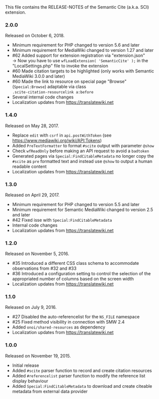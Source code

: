 This file contains the RELEASE-NOTES of the Semantic Cite (a.k.a. SCI) extension.

### 2.0.0

Released on October 6, 2018.

* Minimum requirement for PHP changed to version 5.6 and later
* Minimum requirement for MediaWiki changed to version 1.27 and later
* #62 Added support for extension registration via "extension.json"  
  → Now you have to use `wfLoadExtension( 'SemanticCite' );` in the "LocalSettings.php" file to invoke the extension
* #60 Made citation targets to be highlighted (only works with Semantic MediaWiki 3.0.0 and later)
* #60 Made the link to resource on special page "Browse" (`Special:Browse`) adaptable via class  
  `.scite-citation-resourcelink a:before`
* Several internal code changes
* Localization updates from https://translatewiki.net


### 1.4.0

Released on May 28, 2017.

* Replace `edit` with `csrf` in `api.postWithToken` (see https://www.mediawiki.org/wiki/API:Tokens)
* Added `PreTextFormatter` to format `#scite` output with parameter `@show`
* Check `wfReadOnly` before making an API request to avoid a `badtoken`
* Generated pages via `Special:FindCitableMetadata` no longer copy the `#scite`
  as `pre` formatted text and instead use `@show` to output a human readable content
* Localization updates from https://translatewiki.net

### 1.3.0

Released on April 29, 2017.

* Minimum requirement for PHP changed to version 5.5 and later
* Minimum requirement for Semantic MediaWiki changed to version 2.5 and later
* #42 Fixed isse with `Special:FindCitableMetadata`
* Internal code changes
* Localization updates from https://translatewiki.net

### 1.2.0

Released on November 5, 2016.

* #35 Introduced a different CSS class schema to accommodate observations from #32 and #33
* #36 Introduced a configuration setting to control the selection of the appropriated number of columns based on the screen width
* Localization updates from https://translatewiki.net

### 1.1.0

Released on July 9, 2016.

* #27 Disabled the auto-referencelist for the `NS_FILE` namespace
* #25 Fixed method visibility in connection with SMW 2.4
* Added `onoi/shared-resources` as dependency
* Localization updates from https://translatewiki.net

### 1.0.0

Released on November 19, 2015.

* Initial release
* Added `#scite` parser function to record and create citation resources
* Added `#referencelist` parser function to modify the reference list display behaviour
* Added `Special:FindCitableMetadata` to download and create citeable metadata from external data provider

